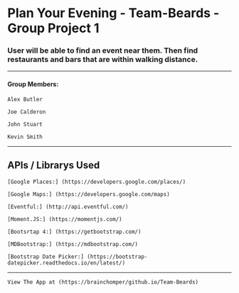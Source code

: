 # Plan Your Evening - Team-Beards - Group Project 1
### User will be able to find an event near them. Then find restaurants and bars that are within walking distance.
---
#### Group Members:
	Alex Butler
  
	Joe Calderon
  
	John Stuart
  
	Kevin Smith
---
## APIs / Librarys Used
	[Google Places:] (https://developers.google.com/places/)

	[Google Maps:] (https://developers.google.com/maps)
	
	[Eventful:] (http://api.eventful.com/)

	[Moment.JS:] (https://momentjs.com/)
	
	[Bootsrtap 4:] (https://getbootstrap.com/)
	
	[MDBootstrap:] (https://mdbootstrap.com/)
	
	[Bootstrap Date Picker:] (https://bootstrap-datepicker.readthedocs.io/en/latest/)
---
	View The App at (https://brainchomper/github.io/Team-Beards)